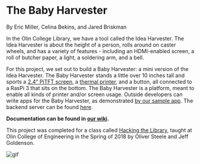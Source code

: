 # The Baby Harvester
By Eric Miller, Celina Bekins, and Jared Briskman

In the Olin College Library, we have a tool called the Idea Harvester. The Idea Harvester is about the height of a person, rolls around on caster wheels, and has a variety of features - including an HDMI-enabled screen, a roll of butcher paper, a light, a soldering arm, and a bell.

For this project, we set out to build a Baby Harvester: a mini version of the Idea Harvester. The Baby Harvester stands a little over 10 inches tall and sports a [2.4” PiTFT screen](https://learn.adafruit.com/adafruit-2-4-pitft-hat-with-resistive-touchscreen-mini-kit?view=all), a [thermal printer](https://learn.adafruit.com/mini-thermal-receipt-printer?view=all), and a button, all connected to a RasPi 3 that sits on the bottom. The Baby Harvester is a platform, meant to enable all kinds of printer and/or screen usage. Outside developers can write apps for the Baby Harvester, as demonstrated [by our sample app](https://github.com/songbird175/harvester-sampleapp). The backend server can be found [here](https://github.com/jaredbriskman/BabyHarvesterGateway).


**Documentation can be found in [our wiki](https://github.com/HALtheWise/baby-harvester/wiki).**

This project was completed for a class called [Hacking the Library](https://hackingthelibrary.org/), taught at Olin College of Engineering in the Spring of 2018 by Oliver Steele and Jeff Goldenson.

![gif](https://imgur.com/8v5Mcst.gif)

